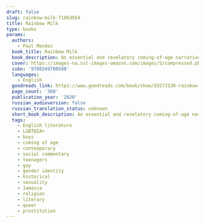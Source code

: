 ```yaml
---
draft: false
slug: rainbow-milk-7106d954
title: Rainbow Milk
type: books
params:
  authors:
    - Paul Mendez
  book_title: Rainbow Milk
  book_description: An essential and revelatory coming-of-age narrative from a thrilling new voice,Rainbow Milkfollows nineteen-year-old Jesse McCarthy as he grapples with his racial and sexual identities against the backdrop of his Jehovah's Witness upbringing.In the 1950s, ex-boxer Norman Alonso is a determined and humble Jamaican who has immigrated to Britain with his wife and children to secure a brighter future. Blighted with unexpected illness and racism, Norman and his family are resilient, but are all too aware that their family will need more than just hope to survive in their new country.At the turn of the millennium, Jesse seeks a fresh start in London, escaping a broken immediate family, a repressive religious community and his depressed hometown in the industrial Black Country. But once he arrives he finds himself at a loss for a new center of gravity, and turns to sex work, music and art to create his own notions of love, masculinity and spirituality.A wholly original novel as tender as it is visceral,Rainbow Milkis a bold reckoning with race, class, sexuality, freedom and religion across generations, time and cultures.
  cover: https://images-na.ssl-images-amazon.com/images/S/compressed.photo.goodreads.com/books/1602561987i/55573130.jpg
  isbn: '9780349700588'
  languages:
    - English
  goodreads_link: https://www.goodreads.com/book/show/55573130-rainbow-milk
  page_count: '368'
  publication_year: '2020'
  russian_audioversion: false
  russian_translation_status: unknown
  short_book_description: An essential and revelatory coming-of-age narrative from a thrilling new voice,Rainbow Milkfollows nineteen-year-old Jesse McCarthy as he grapples with his racial and sexual identities against the...
  tags:
    - English literature
    - LGBTQIA+
    - boys
    - coming of age
    - contemporary
    - social commentary
    - teenagers
    - gay
    - gender identity
    - historical
    - sexuality
    - Jamaica
    - religion
    - literary
    - queer
    - prostitution
---
```


